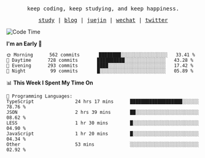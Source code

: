 <p align="center">
  <samp>
    <span>keep coding, keep studying, and keep happiness.</span>
  </samp>
</p>

<p align="center">
  <samp>
    <a href="https://github.com/ouduidui/fe-study">study</a> |
    <a href="https://deweyou.me">blog</a>  |
    <a href="https://juejin.cn/user/4309700183594366">juejin</a> |
    <a href="https://user-images.githubusercontent.com/54696834/165071004-6509e3f2-90c3-448c-9d92-3da42b0c2021.jpeg">wechat</a> |
    <a href="https://twitter.com/ouduidui">twitter</a>
  </samp>
</p>

<!--START_SECTION:waka-->
![Code Time](http://img.shields.io/badge/Code%20Time-2%2C491%20hrs%2028%20mins-blue)

**I'm an Early 🐤** 

```text
🌞 Morning      562 commits       ████████░░░░░░░░░░░░░░░░░   33.41 % 
🌆 Daytime      728 commits       ██████████░░░░░░░░░░░░░░░   43.28 % 
🌃 Evening      293 commits       ████░░░░░░░░░░░░░░░░░░░░░   17.42 % 
🌙 Night         99 commits       █░░░░░░░░░░░░░░░░░░░░░░░░   05.89 % 

```


📊 **This Week I Spent My Time On** 

```text
💬 Programming Languages: 
TypeScript               24 hrs 17 mins      ███████████████████░░░░░░   78.76 % 
JSON                     2 hrs 39 mins       ██░░░░░░░░░░░░░░░░░░░░░░░   08.62 % 
LESS                     1 hr 30 mins        █░░░░░░░░░░░░░░░░░░░░░░░░   04.90 % 
JavaScript               1 hr 20 mins        █░░░░░░░░░░░░░░░░░░░░░░░░   04.34 % 
Other                    53 mins             ░░░░░░░░░░░░░░░░░░░░░░░░░   02.92 % 

```


<!--END_SECTION:waka-->

